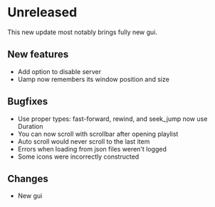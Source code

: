 # Unreleased
This new update most notably brings fully new gui.

## New features
- Add option to disable server
- Uamp now remembers its window position and size

## Bugfixes
- Use proper types: fast-forward, rewind, and seek_jump now use Duration
- You can now scroll with scrollbar after opening playlist
- Auto scroll would never scroll to the last item
- Errors when loading from json files weren't logged
- Some icons were incorrectly constructed

## Changes
- New gui
